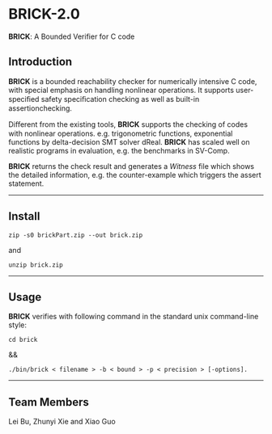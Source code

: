# BRICK-2.0
**BRICK**: A Bounded Verifier for C code

## Introduction
**BRICK** is a bounded reachability checker for numerically intensive C code, with special emphasis on handling nonlinear operations. It supports user-speciﬁed safety speciﬁcation checking as well as built-in assertionchecking.

Diﬀerent from the existing tools, **BRICK** supports the checking of codes with nonlinear operations. e.g. trigonometric functions, exponential functions by delta-decision SMT solver dReal. **BRICK** has scaled well on realistic programs in evaluation, e.g. the benchmarks in SV-Comp.


**BRICK** returns the check result and generates a *Witness* file which shows the detailed information, e.g. the counter-example which triggers the assert statement.

---

## Install
`zip -s0 brickPart.zip --out brick.zip`

and

`unzip brick.zip`

---

## Usage

**BRICK** verifies with following command in the standard unix command-line style:

`cd brick`

&&

`./bin/brick < filename > -b < bound > -p < precision > [-options].`

---

## Team Members
Lei Bu, Zhunyi Xie and Xiao Guo
